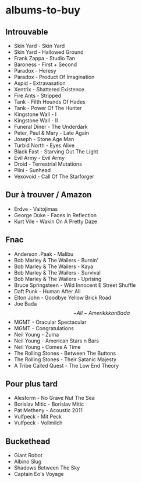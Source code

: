 # albums-to-buy
## Introuvable
* Skin Yard - Skin Yard
* Skin Yard - Hallowed Ground
* Frank Zappa - Studio Tan
* Baroness - First + Second
* Paradox - Heresy
* Paradox - Product Of Imagination
* Aspid - Extravasation
* Xentrix - Shattered Existence
* Fire Ants - Stripped
* Tank - Filth Hounds Of Hades
* Tank - Power Of The Hunter
* Kingstone Wall - I
* Kingstone Wall - II
* Funeral Diner - The Underdark
* Peter, Paul & Mary - Late Again
* Joseph - Stone Age Man
* Turbid North - Eyes Alive
* Black Fast - Starving Out The Light
* Evil Army - Evil Army
* Droid - Terrestrial Mutations
* Plini - Sunhead
* Vexovoid - Call Of The Starforger

## Dur à trouver / Amazon
* Erdve - Vaitojimas
* George Duke - Faces In Reflection
* Kurt Vile - Wakin On A Pretty Daze

## Fnac
* Anderson .Paak - Malibu
* Bob Marley & The Wailers - Burnin'
* Bob Marley & The Wailers - Kaya
* Bob Marley & The Wailers - Survival
* Bob Marley & The Wailers - Uprising
* Bruce Springsteen - Wild Innocent E Street Shuffle
* Daft Punk - Human After All
* Elton John - Goodbye Yellow Brick Road
* Joe Bada$$ - All-Amerikkkan Bada$$
* MGMT - Oracular Spectacular
* MGMT - Congratulations
* Neil Young - Zuma
* Neil Young - American Stars n Bars
* Neil Young - Comes A Time
* The Rolling Stones - Between The Buttons
* The Rolling Stones - Their Satanic Majesty
* A Tribe Called Quest - The Low End Theory

## Pour plus tard
* Alestorm - No Grave Nut The Sea
* Borislav Mitic - Borislav Mitic
* Pat Metheny - Acoustic 2011
* Vulfpeck - Mit Peck
* Vulfpeck - Vollmilch

## Buckethead
* Giant Robot
* Albino Slug
* Shadows Between The Sky
* Captain Eo's Voyage